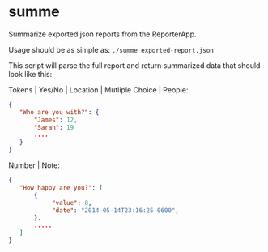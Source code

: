 summe
=====

Summarize exported json reports from the ReporterApp.

Usage should be as simple as: `./summe exported-report.json`

This script will parse the full report and return summarized data that should look like this:

Tokens | Yes/No | Location | Mutliple Choice | People:
```json
{ 
   "Who are you with?": {
       "James": 12,
       "Sarah": 19
       ....
   }
}
```

Number | Note:
```json
{
   "How happy are you?": [
       {
            "value": 8,
            "date": "2014-05-14T23:16:25-0600",
       },
       .....
   ]
}
```

